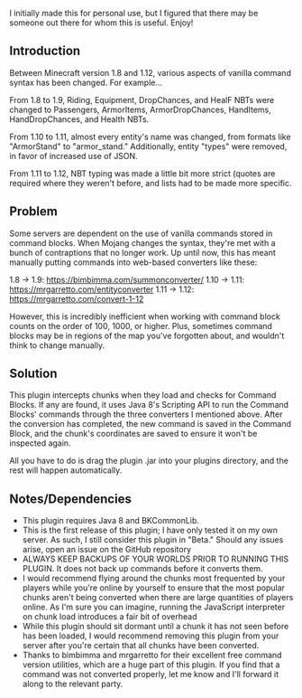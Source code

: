 I initially made this for personal use, but I figured that there may be someone out there for whom this is useful. Enjoy!

## Introduction

Between Minecraft version 1.8 and 1.12, various aspects of vanilla command syntax has been changed. For example...

From 1.8 to 1.9, Riding, Equipment, DropChances, and HealF NBTs were changed to Passengers, ArmorItems, ArmorDropChances, HandItems, HandDropChances, and Health NBTs.

From 1.10 to 1.11, almost every entity's name was changed, from formats like "ArmorStand" to "armor_stand." Additionally, entity "types" were removed, in favor of increased use of JSON.

From 1.11 to 1.12, NBT typing was made a little bit more strict (quotes are required where they weren't before, and lists had to be made more specific.

## Problem

Some servers are dependent on the use of vanilla commands stored in command blocks. When Mojang changes the syntax, they're met with a bunch of contraptions that no longer work. Up until now, this has meant manually putting commands into web-based converters like these:

1.8 -> 1.9: https://bimbimma.com/summonconverter/
1.10 -> 1.11: https://mrgarretto.com/entityconverter
1.11 -> 1.12: https://mrgarretto.com/convert-1-12

However, this is incredibly inefficient when working with command block counts on the order of 100, 1000, or higher. Plus, sometimes command blocks may be in regions of the map you've forgotten about, and wouldn't think to change manually.

## Solution

This plugin intercepts chunks when they load and checks for Command Blocks. If any are found, it uses Java 8's Scripting API to run the Command Blocks' commands through the three converters I mentioned above. After the conversion has completed, the new command is saved in the Command Block, and the chunk's coordinates are saved to ensure it won't be inspected again.

All you have to do is drag the plugin .jar into your plugins directory, and the rest will happen automatically.


## Notes/Dependencies

- This plugin requires Java 8 and BKCommonLib.
- This is the first release of this plugin; I have only tested it on my own server. As such, I still consider this plugin in "Beta." Should any issues arise, open an issue on the GitHub repository
- ALWAYS KEEP BACKUPS OF YOUR WORLDS PRIOR TO RUNNING THIS PLUGIN. It does not back up commands before it converts them.
- I would recommend flying around the chunks most frequented by your players while you're online by yourself to ensure that the most popular chunks aren't being converted when there are large quantities of players online. As I'm sure you can imagine, running the JavaScript interpreter on chunk load introduces a fair bit of overhead
- While this plugin should sit dormant until a chunk it has not seen before has been loaded, I would recommend removing this plugin from your server after you're certain that all chunks have been converted.
- Thanks to bimbimma and mrgarretto for their excellent free command version utilities, which are a huge part of this plugin. If you find that a command was not converted properly, let me know and I'll forward it along to the relevant party.
